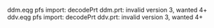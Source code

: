 ddm.eqg pfs import: decodePrt ddm.prt: invalid version 3, wanted 4+
ddv.eqg pfs import: decodePrt ddv.prt: invalid version 3, wanted 4+